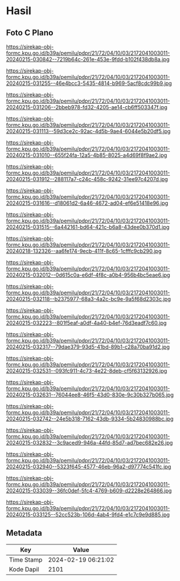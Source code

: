 # Hasil

## Foto C Plano

https://sirekap-obj-formc.kpu.go.id/b39a/pemilu/pdpr/21/72/04/10/03/2172041003011-20240215-030842--7219b64c-261e-453e-9fdd-b102f438db8a.jpg

https://sirekap-obj-formc.kpu.go.id/b39a/pemilu/pdpr/21/72/04/10/03/2172041003011-20240215-031255--46e4bcc3-5435-4814-b969-5acf8cdc99b9.jpg

https://sirekap-obj-formc.kpu.go.id/b39a/pemilu/pdpr/21/72/04/10/03/2172041003011-20240215-031206--2bbeb978-fd32-4205-ae14-cb6ff503347f.jpg

https://sirekap-obj-formc.kpu.go.id/b39a/pemilu/pdpr/21/72/04/10/03/2172041003011-20240215-031113--59d3ce2c-92ac-4d5b-9ae4-6044e5b20df5.jpg

https://sirekap-obj-formc.kpu.go.id/b39a/pemilu/pdpr/21/72/04/10/03/2172041003011-20240215-031010--655f24fa-12a5-4b85-8025-a4d69f8f9ae2.jpg

https://sirekap-obj-formc.kpu.go.id/b39a/pemilu/pdpr/21/72/04/10/03/2172041003011-20240215-031912--288117a7-c24c-458c-9242-31ee97c4207d.jpg

https://sirekap-obj-formc.kpu.go.id/b39a/pemilu/pdpr/21/72/04/10/03/2172041003011-20240215-031616--d18061d2-6a46-4672-ad04-ef6e51418e96.jpg

https://sirekap-obj-formc.kpu.go.id/b39a/pemilu/pdpr/21/72/04/10/03/2172041003011-20240215-031515--6a442161-bd64-421c-b6a8-43dee0b370d1.jpg

https://sirekap-obj-formc.kpu.go.id/b39a/pemilu/pdpr/21/72/04/10/03/2172041003011-20240218-132326--aa6fe174-9ecb-411f-8c65-1cfffc9cb290.jpg

https://sirekap-obj-formc.kpu.go.id/b39a/pemilu/pdpr/21/72/04/10/03/2172041003011-20240215-032012--0d615c0a-e6df-4f8c-a0b4-956b4bc5eae6.jpg

https://sirekap-obj-formc.kpu.go.id/b39a/pemilu/pdpr/21/72/04/10/03/2172041003011-20240215-032118--b2375977-68a3-4a2c-bc9e-9a5f68d2303c.jpg

https://sirekap-obj-formc.kpu.go.id/b39a/pemilu/pdpr/21/72/04/10/03/2172041003011-20240215-032223--801f5eaf-a0df-4a40-b4ef-76d3eadf7c60.jpg

https://sirekap-obj-formc.kpu.go.id/b39a/pemilu/pdpr/21/72/04/10/03/2172041003011-20240215-032317--79dae379-93d5-41bd-89b1-c28a70ba91d2.jpg

https://sirekap-obj-formc.kpu.go.id/b39a/pemilu/pdpr/21/72/04/10/03/2172041003011-20240215-032531--093fc911-4c73-4e22-8deb-cf5f63132926.jpg

https://sirekap-obj-formc.kpu.go.id/b39a/pemilu/pdpr/21/72/04/10/03/2172041003011-20240215-032631--76044ee8-46f5-43d0-830e-9c30b327b065.jpg

https://sirekap-obj-formc.kpu.go.id/b39a/pemilu/pdpr/21/72/04/10/03/2172041003011-20240215-032742--24e5b318-7162-43db-9334-5b24830988bc.jpg

https://sirekap-obj-formc.kpu.go.id/b39a/pemilu/pdpr/21/72/04/10/03/2172041003011-20240215-032832--3c9aced9-946a-44fd-85d7-ad7bec682e26.jpg

https://sirekap-obj-formc.kpu.go.id/b39a/pemilu/pdpr/21/72/04/10/03/2172041003011-20240215-032940--5323f645-4577-46eb-96a2-d97774c541fc.jpg

https://sirekap-obj-formc.kpu.go.id/b39a/pemilu/pdpr/21/72/04/10/03/2172041003011-20240215-033039--36fc0def-5fc4-4769-b609-d2228e264866.jpg

https://sirekap-obj-formc.kpu.go.id/b39a/pemilu/pdpr/21/72/04/10/03/2172041003011-20240215-033125--52cc523b-106d-4ab4-9fd4-e1c7c9e9d885.jpg


## Metadata

| Key        | Value               |
| ---------- | ------------------- |
| Time Stamp | 2024-02-19 06:21:02 |
| Kode Dapil | 2101                |



